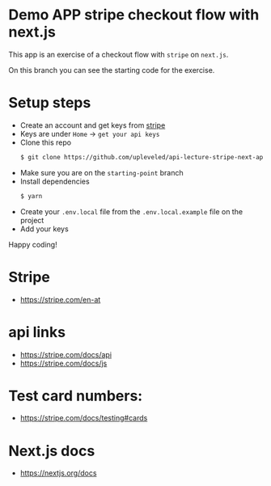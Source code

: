# Demo APP stripe checkout flow with next.js

This app is an exercise of a checkout flow with `stripe` on `next.js`.

On this branch you can see the starting code for the exercise.

# Setup steps

- Create an account and get keys from [stripe](https://stripe.com/en-at)
- Keys are under `Home` -> `get your api keys`
- Clone this repo
  ```sh
  $ git clone https://github.com/upleveled/api-lecture-stripe-next-app-jan2021.git
  ```
- Make sure you are on the `starting-point` branch
- Install dependencies
  ```sh
  $ yarn
  ```
- Create your `.env.local` file from the `.env.local.example` file on the project
- Add your keys

Happy coding!

# Stripe

- https://stripe.com/en-at

# api links

- https://stripe.com/docs/api
- https://stripe.com/docs/js

# Test card numbers:

- https://stripe.com/docs/testing#cards

# Next.js docs

- https://nextjs.org/docs

